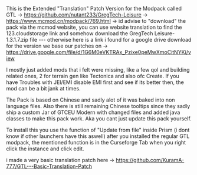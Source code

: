 
This is the Extended "Translation" Patch Version for the Modpack called GTL -> https://github.com/nutant233/GregTech-Leisure -> https://www.mcmod.cn/modpack/769.html -> id advise to "download" the pack via the mcmod website, you can use website translation to find the 123.cloudstorage link and somehow download the GregTech Leisure-1.3.1.7.zip file --- otherwise here is a link i found for a google drive download for the version we base our patches on -> https://drive.google.com/file/d/1G6M0eVKTRAx_Pzixe0peMwXmoCitNYKi/view 

I mostly just added mods that i felt were missing, like a few qol and building related ones, 2 for terrain gen like Tectonica and also ofc Create. If you have Troubles with JEI/EMI disable EMI first and see if its better then, the mod can be a bit jank at times.

The Pack is based on Chinese and sadly alot of it was baked into non language files. Also there is still remaining Chinese tooltips since they sadly ship a custom Jar of GTCEU Modern with changed files and added java classes to make this pack work. Aka you cant just update this pack yourself.

To install this you use the function of "Update from file" inside Prism (i dont know if other launchers have this aswell) after you installed the regular GTL modpack, the mentioned function is in the Curseforge Tab when you right click the instance and click edit.

i made a very basic translation patch here -> https://github.com/KuramA-777/GTL---Basic-Translation-Patch

